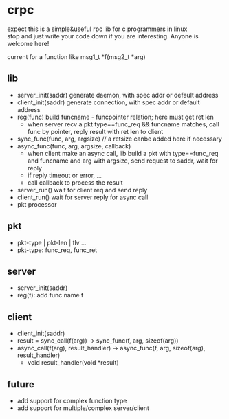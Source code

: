 # crpc   
expect this is a simple&amp;useful rpc lib for c programmers in linux   
stop and just write your code down if you are interesting. Anyone is welcome here!  
   
current for a function like msg1_t *f(msg2_t *arg)   
## lib 
  - server_init(saddr)	generate daemon, with spec addr or default address   
  - client_init(saddr) 	generate connection, with spec addr or default address   
  - reg(func) 	build  funcname - funcpointer relation; here must get ret len   
	  - when server recv a pkt type==func_req && funcname matches, call func by pointer, reply result with ret len to client   
  - sync_func(func, arg, argsize)	// a retsize canbe added here if necessary   
  - async_func(func, arg, argsize, callback)   
	  - when client make an async call, lib build a pkt with type==func_req and funcname and arg with argsize, send request to saddr, wait for reply   
	  - if reply timeout or error, ...   
	  - call callback to process the result   
  - server_run()	wait for client req and send reply   
  - client_run()	wait for server reply for async call   
  - pkt processor 
## pkt  
  - pkt-type | pkt-len | tlv ...   
  - pkt-type: func_req, func_ret   

## server
  - server_init(saddr)   
  - reg(f): add func name f     
## client   
  - client_init(saddr)   
  - result = sync_call(f(arg))	-> sync_func(f, arg, sizeof(arg))   
  - async_call(f(arg), result_handler)	-> async_func(f, arg, sizeof(arg), result_handler)   
    - void result_handler(void *result)   
## future
   - add support for complex function type
   - add support for multiple/complex server/client   
